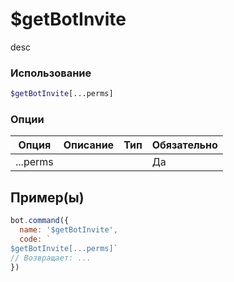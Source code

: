 # $getBotInvite
desc
### Использование
```php
$getBotInvite[...perms]
```

### Опции

| Опция | Описание | Тип | Обязательно |
|--------|-------------|------|----------|
| ...perms |  |  | Да |  
## Пример(ы)

```javascript
bot.command({
  name: '$getBotInvite',
  code: `
$getBotInvite[...perms]`
// Возвращает: ...
})
```
